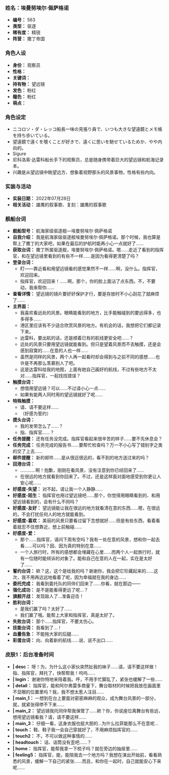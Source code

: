 ### 姓名：埃曼努埃尔·佩萨格诺
* **编号：** 563
* **类型：** 驱逐
* **稀有度：** 精锐
* **阵营：** 撒丁帝国


### 角色人设
* **身份：** 观察员
* **性格：** 
* **关键词：** 
* **持有物：** 望远镜
* **发色：** 粉红
* **瞳色：** 粉红
* **萌点：** 


### 角色设定
* ニコロソ・ダ・レッコ船長一味の見張り員で、いつも大きな望遠鏡とメモ帳を持ち歩いている。
* 望遠鏡で遠くを覗くことが好きで、遠くに思いを馳せているためか、やや内向的。
* Sigure
* 尼科洛索·达雷科船长手下的观察员，总是随身携带着巨大的望远镜和航海记录本。
* 兴趣是从望远镜中眺望远方、想象着视野那头的风景事物，性格有些内向。


### 实装与活动
* **实装日期：** 2022年07月28日
* **相关活动：** 雄鹰的叙事歌、复刻：雄鹰的叙事歌


### 舰船台词
* **舰船型号：** 航海家级驱逐舰—埃曼努埃尔·佩萨格诺
* **自我介绍：** 我是航海家级驱逐舰埃曼努埃尔·佩萨格诺。那个时候，我也算是帮上了撒丁的大家吧，如果在最后的护航时能再小心一点就好了……
* **获取台词：** 撒丁所属驱逐舰，埃曼努埃尔·佩萨格诺。嗯……走近了看到的指挥官，和在望远镜里看到的有些不一样……是因为看得更清楚了吗？
* **登录台词：**
  * 盯——靠近看和用望远镜看的感觉果然不一样……啊，没什么。指挥官，欢迎回来。
  * 指挥官，欢迎回来！……啊，那个，你的脸上面沾了点东西。不，不要动，我来帮你……
* **查看详情：** 望远镜的镜片要好好保护才行，要是存放时不小心刮花了就麻烦了……
* **主界面：**
  * 我喜欢看远处的风景。眼睛能看到的地方，比手能触碰到的要远得多，也多得多……
  * 港区里应该有不少适合欣赏风景的地方。有机会的话，我想把它们都记录下来。
  * 达雷科，要出航的话，还是顺着已有的航线更安全吧……？
  * 远处的风景只要用望远镜就能看到。但只是望着风景而不去触摸，还是会感到寂寞的……在意的人也一样……
  * 虽然是同样的风景，两个人再一起看时却会得到与之前不同的感想……也许是不再那么羡慕别人了吧。
  * 这是达雷科给我的地图，上面有她自己画好的航线，不过有些地方不太对……指挥官，一起找找错误？
* **触摸台词：**
  * 想借用望远镜？可以……不过请小心一点……
  * 如果有能两人同时用的望远镜就好了呢……
* **特殊触摸：**
  * 请、请不要这样……
  * （好感为誓约）
* **摸头台词：**
  * 我的发带怎么了……？
  * 指、指挥官……？
* **任务提醒：** 还有任务没完成。指挥官看起来很辛苦的样子……要不先休息会？
* **任务完成：** 任务完成的报告书……要帮忙检查吗？万一不小心写了错别字之类的交了上去……
* **邮件提醒：** 新的邮件……是从很远很远的，看不到的地方送过来的吗？
* **回港台词：**
  * …………啊！抱歉，刚刚在看风景，没有注意到你已经回来了……
  * 在很远的地方就看到你回来了。不过，还是这样面对面地感受到你更让人安心呢……
* **好感度-失望：** 对不起，请让我一个人静静……
* **好感度-陌生：** 指挥官也用过望远镜吧……那个，你觉得用眼睛看到的、和用望远镜看到的，会有什么不同吗？
* **好感度-友好：** 望远镜能让我在很远的地方就看清在意的东西……嗯，在很远的，不会打扰任何人的地方就能看到。
* **好感度-喜欢：** 美丽的风景只要看过留下念想就好……但是有些东西，看着看着就忍不住想靠近，想上前触碰……
* **好感度-爱：**
  * 那个……指挥官，请问下周有空吗？我有一处在意的风景，想和你一起去看……可以吗？因、因为真的特别在意……
  * 一个人旅行时，所有的感想都会埋藏在心里……而两个人一起旅行时，就有一位随时能倾诉的对象了。能和自己在意的人在一起，实在是太好了……
* **誓约台词：** 欸？这，这个是给我的吗？谢谢你，我会把它珍藏起来的……这次，我不用再远远地看着了呢，因为幸福就在我的身边……
* **委托完成：** 我看到委托队的同伴们回来了……你看，就在那边——
* **强化成功：** 是不是能看得更远了呢…？
* **旗舰开战：** 发现敌人了…准备迎击！
* **胜利台词：**
  * 是我们赢了吗？太好了……
  * 我们赢了哦。能帮上大家和指挥官，真是太好了。
* **失败台词：** 那个……指挥官，不要太伤心。
* **技能台词：** 我看到了…！
* **血量告急：** 不能拖大家的后腿……
* **彩蛋台词：** 向、向着新的航线……说、说不出口……


### 皮肤1：后台准备时间
* **| desc：** 呀！为，为什么这小家伙突然扯我的袜子……请，请不要这样做！指、指挥官，拜托了，快帮帮我！呜呜……
* **| login：** 谢谢你特地来陪着我。呼，不用手忙脚乱了，紧张也缓解了一些……
* **| detail：** 指挥官，能和阿尔弗雷多商量下，舞台取材的时候把我放在画面里不显眼的位置里吗？我，我不想太惹人注目……
* **| main_1：** 一想到在台上要面对密密麻麻的观众，成为舞台风景的一部分，就，就紧张得停不下来……
* **| main_2：** 望远镜我托同伴帮我保管了……欸？你，你说座位离舞台有些远，想用望远镜看我？请，请不要这样……
* **| main_3：** 仔细一看，这身衣服也挺大胆的…为什么拉菲能那么不在意呢…
* **| touch：** 鞋、鞋子我一会自己穿就好了，不用麻烦指挥官的……
* **| touch2：** 不，不可以做这种事情的……
* **| headtouch：** 话、话筒没有歪吧……？
* **| home：** 指挥官，能帮我拿一下梳子吗？就在旁边的抽屉里……
* **| feeling5：** 指挥官，能，能陪我去一个地方吗？我想在演出开始前，看看熟悉的风景，缓解一下自己的紧张……而且，和你在一起时，自己就能安心下来呢……
